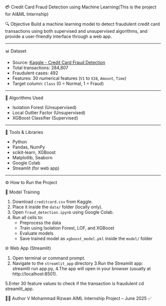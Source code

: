 💳 Credit Card Fraud Detection using Machine Learning(This is the project for AI&ML Internship)

🔍 Objective
Build a machine learning model to detect fraudulent credit card transactions using both supervised and unsupervised algorithms, and provide a user-friendly interface through a web app.

---

📊 Dataset
- Source: [Kaggle - Credit Card Fraud Detection](https://www.kaggle.com/datasets/mlg-ulb/creditcardfraud)
- Total transactions: 284,807
- Fraudulent cases: 492
- Features: 30 numerical features (`V1` to `V28`, `Amount`, `Time`)
- Target column: `Class` (0 = Normal, 1 = Fraud)

---

🧠 Algorithms Used
- Isolation Forest (Unsupervised)
- Local Outlier Factor (Unsupervised)
- XGBoost Classifier (Supervised)

---

🧰 Tools & Libraries
- Python
- Pandas, NumPy
- scikit-learn, XGBoost
- Matplotlib, Seaborn
- Google Colab
- Streamlit (for web app)

---

⚙️ How to Run the Project

🔬 Model Training
1. Download `creditcard.csv` from Kaggle.
2. Place it inside the `data/` folder (locally only).
3. Open `fraud_detection.ipynb` using Google Colab.
4. Run all cells to:
   - Preprocess the data
   - Train using Isolation Forest, LOF, and XGBoost
   - Evaluate models
   - Save trained model as `xgboost_model.pkl` inside the `model/` folder

🌐 Web App (Streamlit)
1. Open terminal or command prompt.
2. Navigate to the `streamlit_app` directory
3.Run the Streamlit app: streamlit run app.py,
4.The app will open in your browser (usually at http://localhost:8501).

5.Enter 30 feature values to check if the transaction is fraudulent
   cd streamlit_app.

🧑‍💻 Author
V Mohammad Rizwan 
AIML Internship Project – June 2025 ✅
